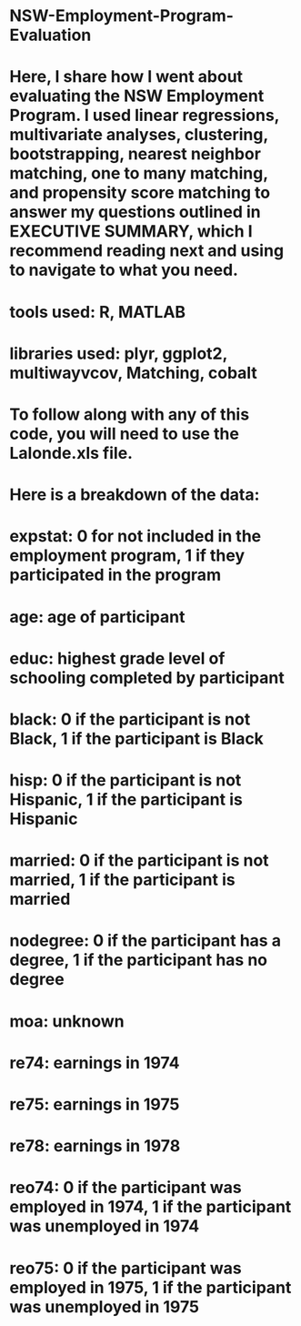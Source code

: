 # NSW-Employment-Program-Evaluation
# Here, I share how I went about evaluating the NSW Employment Program. I used linear regressions, multivariate analyses, clustering, bootstrapping, nearest neighbor matching, one to many matching, and propensity score matching to answer my questions outlined in EXECUTIVE SUMMARY, which I recommend reading next and using to navigate to what you need.

# tools used: R, MATLAB
# libraries used: plyr, ggplot2, multiwayvcov, Matching, cobalt

# To follow along with any of this code, you will need to use the Lalonde.xls file.

# Here is a breakdown of the data:
# expstat: 0 for not included in the employment program, 1 if they participated in the program
# age: age of participant
# educ: highest grade level of schooling completed by participant
# black: 0 if the participant is not Black, 1 if the participant is Black
# hisp: 0 if the participant is not Hispanic, 1 if the participant is Hispanic
# married: 0 if the participant is not married, 1 if the participant is married
# nodegree: 0 if the participant has a degree, 1 if the participant has no degree
# moa: unknown
# re74: earnings in 1974
# re75: earnings in 1975
# re78: earnings in 1978
# reo74: 0 if the participant was employed in 1974, 1 if the participant was unemployed in 1974
# reo75: 0 if the participant was employed in 1975, 1 if the participant was unemployed in 1975
